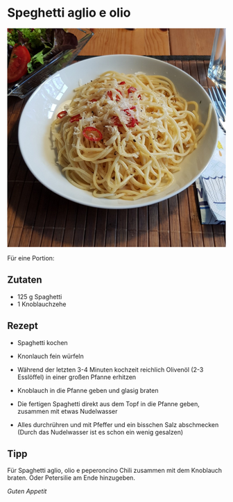 # Speghetti aglio e olio

![img](imgs/Spaghetti_aglio_e_olio.jpg)

Für eine Portion:

## Zutaten
- 125 g Spaghetti
- 1 Knoblauchzehe

## Rezept
- Spaghetti kochen

- Knonlauch fein würfeln

- Während der letzten 3-4 Minuten kochzeit reichlich Olivenöl (2-3 Esslöffel) in einer großen Pfanne erhitzen

- Knoblauch in die Pfanne geben und glasig braten

- Die fertigen Spaghetti direkt aus dem Topf in die Pfanne geben, zusammen mit etwas Nudelwasser

- Alles durchrühren und mit Pfeffer und ein bisschen Salz abschmecken (Durch das Nudelwasser ist es schon ein wenig gesalzen)

## Tipp
Für Spaghetti aglio, olio e peperoncino Chili zusammen mit dem Knoblauch braten.
Oder Petersilie am Ende hinzugeben.

*Guten Appetit*
